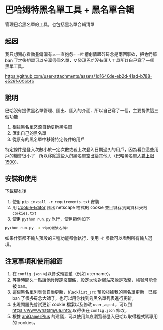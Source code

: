 # 巴哈姆特黑名單工具 + 黑名單合輯

管理巴哈黑名單的工具，也包括黑名單合輯清單

## 起因

我只想開心看動畫偏偏有人一直抱怨= =吐槽劇情跟碎碎念是兩回事欸，把他們都 ban 了之後想說可以分享這個名單，又發現巴哈沒有匯入工具所以自己寫了一個黑單工具。

https://github.com/user-attachments/assets/1d1640de-eb2d-41ad-b788-e529fc00bbfb

## 說明

巴哈沒有提供黑名單管理、匯出、匯入的介面，所以自己寫了一個，主要提供這三個功能

1. 根據黑名單來源自動更新黑名單
2. 匯出自己的黑名單
3. 從原有的黑名單中移除特定條件的用戶

特定條件是登入次數小於一定次數或者上次登入日期過久的用戶，因為看到這些用戶的機會很小了，所以移除這些人的黑名單空出給其他人（巴哈黑名單[人數上限 1500](https://forum.gamer.com.tw/C.php?bsn=60404&snA=39366)）。

## 安裝和使用

下載腳本後

1. 使用 `pip install -r requirements.txt` 安裝
2. 用 [Cookie-Editor](https://chromewebstore.google.com/detail/cookie-editor/hlkenndednhfkekhgcdicdfddnkalmdm) 匯出 netscape 格式的 cookie 並且儲存到同資料夾的 `cookies.txt`
3. 使用 `python run.py` 執行，使用範例如下

```sh
python run.py -u <你的帳號名稱>
```

如果什麼都不輸入預設的三種功能都會執行，使用 `-h` 參數可以看到所有輸入選項。

## 注意事項和使用細節

1. 在 `config.json` 可以修改預設值（例如 username）。
2. 等待時間久一點讓他慢慢跑沒關係，設定太快對網站來說是攻擊，帳號可能會被 ban。
3. 這個黑名單列表會自動更新，`blacklist_src` 預設根據我的黑名單更新，已經 ban 了很多碎念大師了，也可以用你找到的黑名單列表進行更新。
4. 出現問題先嘗試更新 cookie 檔案以及修改 `user_agent`，可以到 https://www.whatsmyua.info/ 取得後在 `config.json` 修改。
5. 根據 [aniGamerPlus](https://github.com/miyouzi/aniGamerPlus) 的建議，可以使用無痕瀏覽器登入巴哈以取得程式碼專用的 cookies。
